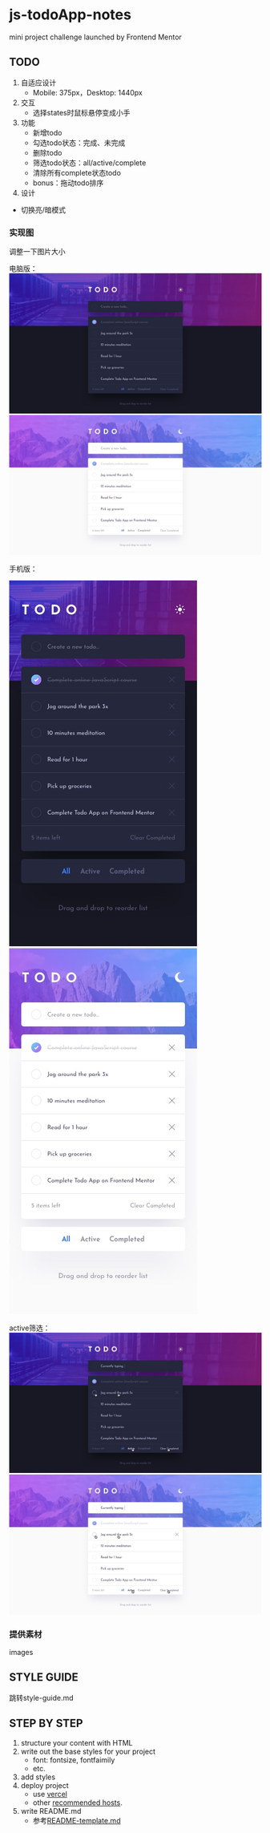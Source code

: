 # js-todoApp-notes
mini project challenge launched by Frontend Mentor

## TODO
1. 自适应设计
    - Mobile: 375px，Desktop: 1440px
2. 交互
    - 选择states时鼠标悬停变成小手
3. 功能
    - 新增todo
    - 勾选todo状态：完成、未完成
    - 删除todo
    - 筛选todo状态：all/active/complete
    - 清除所有complete状态todo
    - bonus：拖动todo排序
4. 设计
- 切换亮/暗模式


### 实现图
调整一下图片大小  

电脑版：
![dsk-dark]  
![dsk-light]
  
手机版：  

![mobdark][mob-dark]
![mob-light]
  
active筛选：
![active-dark]
![active-light]


### 提供素材
images

## STYLE GUIDE
跳转style-guide.md

## STEP BY STEP
1. structure your content with HTML
2. write out the base styles for your project
    - font: fontsize, fontfaimily
    - etc.
3. add styles
4. deploy project
    - use [vercel](https://vercel.com/new)
    - other [recommended hosts](https://medium.com/frontend-mentor/frontend-mentor-trusted-hosting-providers-bf000dfebe).
5. write README.md
    - 参考[README-template.md](./README-template.md)











[dsk-dark]: /design/desktop-design-dark.jpg  "电脑版-设计示意图-黑暗模式"
[dsk-light]: /design/desktop-design-light.jpg  "电脑版-设计示意图-黑暗模式"
[mob-dark]: /design/mobile-design-dark.jpg  "手机版-设计示意图-黑暗模式"
[mob-light]: /design/mobile-design-light.jpg  "手机版-设计示意图-白天模式"
[active-dark]: /design/active-states-dark.jpg  "电脑版-筛选active-黑暗模式"
[active-light]: /design/active-states-light.jpg  "电脑版-筛选active-白天模式"